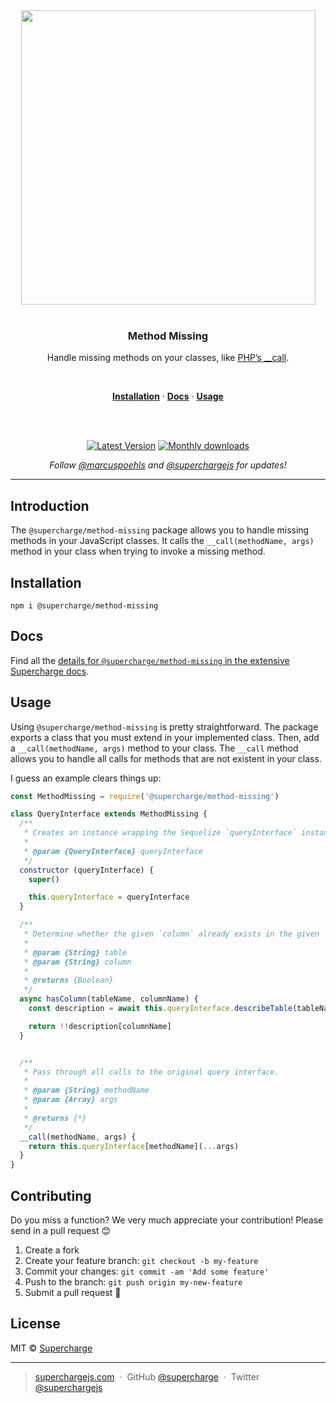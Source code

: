 <div align="center">
  <a href="https://superchargejs.com">
    <img width="471" style="max-width:100%;" src="https://superchargejs.com/images/supercharge-text.svg" />
  </a>
  <br/>
  <br/>
  <p>
    <h3>Method Missing</h3>
  </p>
  <p>
    Handle missing methods on your classes, like <a href="https://www.php.net/manual/en/language.oop5.overloading.php#object.call">PHP’s __call</a>.
  </p>
  <br/>
  <p>
    <a href="#installation"><strong>Installation</strong></a> ·
    <a href="#Docs"><strong>Docs</strong></a> ·
    <a href="#usage"><strong>Usage</strong></a>
  </p>
  <br/>
  <br/>
  <p>
    <a href="https://www.npmjs.com/package/@supercharge/method-missing"><img src="https://img.shields.io/npm/v/@supercharge/method-missing.svg" alt="Latest Version"></a>
    <a href="https://www.npmjs.com/package/@supercharge/method-missing"><img src="https://img.shields.io/npm/dm/@supercharge/method-missing.svg" alt="Monthly downloads"></a>
  </p>
  <p>
    <em>Follow <a href="http://twitter.com/marcuspoehls">@marcuspoehls</a> and <a href="http://twitter.com/superchargejs">@superchargejs</a> for updates!</em>
  </p>
</div>

---

## Introduction
The `@supercharge/method-missing` package allows you to handle missing methods in your JavaScript classes. It calls the `__call(methodName, args)` method in your class when trying to invoke a missing method.


## Installation

```
npm i @supercharge/method-missing
```


## Docs
Find all the [details for `@supercharge/method-missing` in the extensive Supercharge docs](https://superchargejs.com/docs/pipeline).


## Usage
Using `@supercharge/method-missing` is pretty straightforward. The package exports a class that you must extend in your implemented class. Then, add a `__call(methodName, args)` method to your class. The `__call` method allows you to handle all calls for methods that are not existent in your class.

I guess an example clears things up:

```js
const MethodMissing = require('@supercharge/method-missing')

class QueryInterface extends MethodMissing {
  /**
   * Creates an instance wrapping the Sequelize `queryInterface` instance.
   *
   * @param {QueryInterface} queryInterface
   */
  constructor (queryInterface) {
    super()

    this.queryInterface = queryInterface
  }

  /**
   * Determine whether the given `column` already exists in the given `table`.
   *
   * @param {String} table
   * @param {String} column
   *
   * @returns {Boolean}
   */
  async hasColumn(tableName, columnName) {
    const description = await this.queryInterface.describeTable(tableName)

    return !!description[columnName]
  }


  /**
   * Pass through all calls to the original query interface.
   *
   * @param {String} methodName
   * @param {Array} args
   *
   * @returns {*}
   */
  __call(methodName, args) {
    return this.queryInterface[methodName](...args)
  }
}
```


## Contributing
Do you miss a function? We very much appreciate your contribution! Please send in a pull request 😊

1.  Create a fork
2.  Create your feature branch: `git checkout -b my-feature`
3.  Commit your changes: `git commit -am 'Add some feature'`
4.  Push to the branch: `git push origin my-new-feature`
5.  Submit a pull request 🚀


## License
MIT © [Supercharge](https://superchargejs.com)

---

> [superchargejs.com](https://superchargejs.com) &nbsp;&middot;&nbsp;
> GitHub [@supercharge](https://github.com/supercharge) &nbsp;&middot;&nbsp;
> Twitter [@superchargejs](https://twitter.com/superchargejs)
